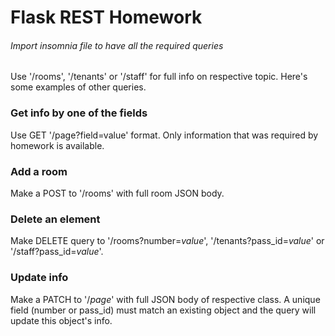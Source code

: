 # **Flask REST Homework**

###### Import insomnia file to have all the required queries

Use '/rooms', '/tenants' or '/staff' for full info on respective topic. 
Here's some examples of other queries.

### **Get info by one of the fields**

Use GET '/page?field=value' format. Only information that was required by homework is 
available.

### **Add a room**

Make a POST to '/rooms' with full room JSON body.

### **Delete an element**
 
 Make DELETE query to '/rooms?number=_value_', '/tenants?pass_id=_value_'
 or '/staff?pass_id=_value_'.
 
### **Update info**

Make a PATCH to '/_page_' with full JSON body of respective class. 
A unique field (number or pass_id) must match an existing object and the query will
update this object's info.

